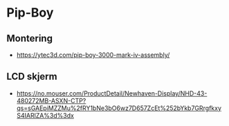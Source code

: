 # Pip-Boy

## Montering

- https://ytec3d.com/pip-boy-3000-mark-iv-assembly/

## LCD skjerm

- https://no.mouser.com/ProductDetail/Newhaven-Display/NHD-43-480272MB-ASXN-CTP?qs=sGAEpiMZZMu%2fRY1bNe3bO6wz7D657ZcEt%252bYkb7GRrgfkxyS4IARlZA%3d%3dx